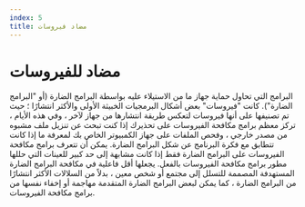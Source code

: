 ```yaml
---
index: 5
title: مضاد فيروسات
---
```

# مضاد للفيروسات

البرامج التي تحاول حماية جهاز ما من الاستيلاء عليه بواسطة البرامج الضارة (أو "البرامج الضارة"). كانت "فيروسات" بعض أشكال البرمجيات الخبيثة الأولى والأكثر انتشارًا ؛ حيث تم تصنيفها على أنها فيروسات لتعكس طريقة انتشارها من جهاز لآخر ، وفي هذه الأيام ، تركز معظم برامج مكافحة الفيروسات على تحذيرك إذا كنت تبحث عن تنزيل ملف مشبوه من مصدر خارجي ، وفحص الملفات على جهاز الكمبيوتر الخاص بك لمعرفة ما إذا كانت تتطابق مع فكرة البرنامج عن شكل البرامج الضارة. يمكن أن تتعرف برامج مكافحة الفيروسات على البرامج الضارة فقط إذا كانت مشابهة إلى حد كبير للعينات التي حللها مطور برامج مكافحة الفيروسات بالفعل. يجعلها أقل فاعلية في مكافحة البرامج الضارة المستهدفة المصممة للتسلل إلى مجتمع أو شخص معين ، بدلاً من السلالات الأكثر انتشارًا من البرامج الضارة ، كما يمكن لبعض البرامج الضارة المتقدمة مهاجمة أو إخفاء نفسها من برامج مكافحة الفيروسات.